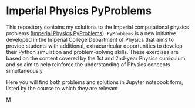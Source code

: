 # Imperial Physics PyProblems

This repository contains my solutions to the Imperial computational physics problems ([Imperial Physics PyProblems](https://pyproblems.github.io/book/intro.html)). 
`PyProblems` is a new initiative developed in the Imperial College Department of Physics that aims to provide students with additional, extracurricular opportunities to develop their Python simulation and problem-solving skills. These exercises are based on the content covered by the 1st and 2nd-year Physics curriculum and so aim to help reinforce the understanding of Physics concepts simultaneously.

Here you will find both problems and solutions in Jupyter notebook form, listed by the course to which they are relevant.


M
